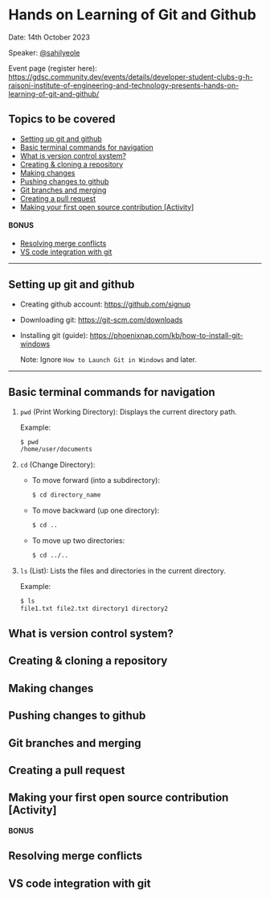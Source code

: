 # Hands on Learning of Git and Github
Date: 14th October 2023

Speaker: [@sahilyeole](https://github.com/sahilyeole)

Event page (register here): https://gdsc.community.dev/events/details/developer-student-clubs-g-h-raisoni-institute-of-engineering-and-technology-presents-hands-on-learning-of-git-and-github/
## Topics to be covered
- [Setting up git and github](https://github.com/gdsc-ghrietn/git-github#setting-up-git-and-github)
- [Basic terminal commands for navigation](https://github.com/gdsc-ghrietn/git-github#basic-terminal-commands)
- [What is version control system?](https://github.com/gdsc-ghrietn/git-github#what-is-version-control-system)
- [Creating & cloning a repository](https://github.com/gdsc-ghrietn/git-github#creating--cloning-a-repository)
- [Making changes](https://github.com/gdsc-ghrietn/git-github#making-changes)
- [Pushing changes to github ](https://github.com/gdsc-ghrietn/git-github#pushing-changes-to-github)
- [Git branches and merging](https://github.com/gdsc-ghrietn/git-github#git-branches-and-merging)
- [Creating a pull request](https://github.com/gdsc-ghrietn/git-github#creating-a-pull-request)
- [Making your first open source contribution [Activity]](https://github.com/gdsc-ghrietn/git-github#making-your-first-open-source-contribution-activity)

#### BONUS
- [Resolving merge conflicts](https://github.com/gdsc-ghrietn/git-github#resolving-merge-conflicts)
- [VS code integration with git](https://github.com/gdsc-ghrietn/git-github#vs-code-integration-with-git)

---
## Setting up git and github
- Creating github account: https://github.com/signup
- Downloading git: https://git-scm.com/downloads
- Installing git (guide): https://phoenixnap.com/kb/how-to-install-git-windows

  Note: Ignore `How to Launch Git in Windows` and later.

---
## Basic terminal commands for navigation
1. `pwd` (Print Working Directory): Displays the current directory path.

   Example:
   ```bash
   $ pwd
   /home/user/documents
    ```
2. `cd` (Change Directory):
    - To move forward (into a subdirectory):
      ```bash
      $ cd directory_name
      ```
    - To move backward (up one directory):
      ```bash
      $ cd ..
      ```
    - To move up two directories:
      ```bash
      $ cd ../..
      ```

3. `ls` (List): Lists the files and directories in the current directory.

    Example:
    ```bash
   $ ls
    file1.txt file2.txt directory1 directory2
    ```

## What is version control system?
## Creating & cloning a repository
## Making changes
## Pushing changes to github
## Git branches and merging
## Creating a pull request
## Making your first open source contribution [Activity]

#### BONUS
## Resolving merge conflicts
## VS code integration with git

